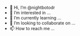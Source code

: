 - 👋 Hi, I’m @nightbotodr
- 👀 I’m interested in ...
- 🌱 I’m currently learning ...
- 💞️ I’m looking to collaborate on ...
- 📫 How to reach me ...

<!---
nightbotodr/nightbotodr is a ✨ special ✨ repository because its `README.md` (this file) appears on your GitHub profile.
You can click the Preview link to take a look at your changes.
--->
